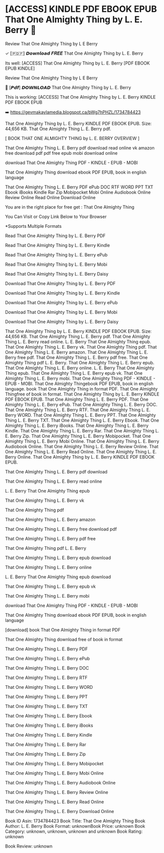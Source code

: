 # [ACCESS] KINDLE PDF EBOOK EPUB That One Almighty Thing by  L. E. Berry 📨
Review That One Almighty Thing by L E Berry

✓ [​🇵​​🇩​​🇫​] 𝘿𝙤𝙬𝙣𝙡𝙤𝙖𝙙 𝑭𝑹𝑬𝑬 That One Almighty Thing by L. E. Berry

Its well: [ACCESS] That One Almighty Thing by L. E. Berry [PDF EBOOK EPUB KINDLE]


Review That One Almighty Thing by L E Berry

📨 [𝙋𝙙𝙛] 𝘿𝙊𝙒𝙉𝙇𝙊𝘼𝘿 That One Almighty Thing by L. E. Berry

This is working: [ACCESS] That One Almighty Thing by L. E. Berry KINDLE PDF EBOOK EPUB



➡️ https://gevmakaylamedia.blogspot.ca/bWg7hPHZL/1734784423



That One Almighty Thing by L. E. Berry KINDLE PDF EBOOK EPUB. Size: 44,656 KB. That One Almighty Thing L. E. Berry pdf.

[ BOOK THAT ONE ALMIGHTY THING by L. E. BERRY OVERVIEW ]

That One Almighty Thing L. E. Berry pdf download read online vk amazon free download pdf pdf free epub mobi download online

download That One Almighty Thing PDF - KINDLE - EPUB - MOBI

That One Almighty Thing download ebook PDF EPUB, book in english language

That One Almighty Thing L. E. Berry PDF ePub DOC RTF WORD PPT TXT Ebook iBooks Kindle Rar Zip Mobipocket Mobi Online Audiobook Online Review Online Read Online Download Online

You are in the right place for free get : That One Almighty Thing

You Can Visit or Copy Link Below to Your Browser

*Supports Multiple Formats

Read That One Almighty Thing by L. E. Berry PDF

Read That One Almighty Thing by L. E. Berry Kindle

Read That One Almighty Thing by L. E. Berry ePub

Read That One Almighty Thing by L. E. Berry Mobi

Read That One Almighty Thing by L. E. Berry Daisy

Download That One Almighty Thing by L. E. Berry PDF

Download That One Almighty Thing by L. E. Berry Kindle

Download That One Almighty Thing by L. E. Berry ePub

Download That One Almighty Thing by L. E. Berry Mobi

Download That One Almighty Thing by L. E. Berry Daisy

That One Almighty Thing by L. E. Berry KINDLE PDF EBOOK EPUB. Size: 44,656 KB. That One Almighty Thing L. E. Berry pdf. That One Almighty Thing L. E. Berry read online. L. E. Berry That One Almighty Thing epub. That One Almighty Thing L. E. Berry vk. That One Almighty Thing pdf. That One Almighty Thing L. E. Berry amazon. That One Almighty Thing L. E. Berry free pdf. That One Almighty Thing L. E. Berry pdf free. That One Almighty Thing pdf L. E. Berry. That One Almighty Thing L. E. Berry epub. That One Almighty Thing L. E. Berry online. L. E. Berry That One Almighty Thing epub. That One Almighty Thing L. E. Berry epub vk. That One Almighty Thing L. E. Berry mobi. That One Almighty Thing PDF - KINDLE - EPUB - MOBI. That One Almighty Thingebook PDF EPUB, book in english language. book That One Almighty Thing in format PDF. That One Almighty Thingfree of book in format. That One Almighty Thing by L. E. Berry KINDLE PDF EBOOK EPUB. That One Almighty Thing L. E. Berry PDF. That One Almighty Thing L. E. Berry ePub. That One Almighty Thing L. E. Berry DOC. That One Almighty Thing L. E. Berry RTF. That One Almighty Thing L. E. Berry WORD. That One Almighty Thing L. E. Berry PPT. That One Almighty Thing L. E. Berry TXT. That One Almighty Thing L. E. Berry Ebook. That One Almighty Thing L. E. Berry iBooks. That One Almighty Thing L. E. Berry Kindle. That One Almighty Thing L. E. Berry Rar. That One Almighty Thing L. E. Berry Zip. That One Almighty Thing L. E. Berry Mobipocket. That One Almighty Thing L. E. Berry Mobi Online. That One Almighty Thing L. E. Berry Audiobook Online. That One Almighty Thing L. E. Berry Review Online. That One Almighty Thing L. E. Berry Read Online. That One Almighty Thing L. E. Berry Online. That One Almighty Thing by L. E. Berry KINDLE PDF EBOOK EPUB.

That One Almighty Thing L. E. Berry pdf download

That One Almighty Thing L. E. Berry read online

L. E. Berry That One Almighty Thing epub

That One Almighty Thing L. E. Berry vk

That One Almighty Thing pdf

That One Almighty Thing L. E. Berry amazon

That One Almighty Thing L. E. Berry free download pdf

That One Almighty Thing L. E. Berry pdf free

That One Almighty Thing pdf L. E. Berry

That One Almighty Thing L. E. Berry epub download

That One Almighty Thing L. E. Berry online

L. E. Berry That One Almighty Thing epub download

That One Almighty Thing L. E. Berry epub vk

That One Almighty Thing L. E. Berry mobi

download That One Almighty Thing PDF - KINDLE - EPUB - MOBI

That One Almighty Thing download ebook PDF EPUB, book in english language

[download] book That One Almighty Thing in format PDF

That One Almighty Thing download free of book in format

That One Almighty Thing L. E. Berry PDF

That One Almighty Thing L. E. Berry ePub

That One Almighty Thing L. E. Berry DOC

That One Almighty Thing L. E. Berry RTF

That One Almighty Thing L. E. Berry WORD

That One Almighty Thing L. E. Berry PPT

That One Almighty Thing L. E. Berry TXT

That One Almighty Thing L. E. Berry Ebook

That One Almighty Thing L. E. Berry iBooks

That One Almighty Thing L. E. Berry Kindle

That One Almighty Thing L. E. Berry Rar

That One Almighty Thing L. E. Berry Zip

That One Almighty Thing L. E. Berry Mobipocket

That One Almighty Thing L. E. Berry Mobi Online

That One Almighty Thing L. E. Berry Audiobook Online

That One Almighty Thing L. E. Berry Review Online

That One Almighty Thing L. E. Berry Read Online

That One Almighty Thing L. E. Berry Download Online

Book ID Asin: 1734784423
Book Title: That One Almighty Thing
Book Author: L. E. Berry
Book Format: unknownBook Price: unknown
Book Category: unknown, unknown, unknown and unknown
Book Rating: unknown

Book Review: unknown
